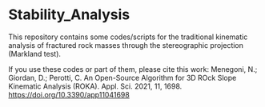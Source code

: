 # Stability_Analysis
This repository contains some codes/scripts for the traditional kinematic analysis of fractured rock masses through the stereographic projection (Markland test).

If you use these codes or part of them, please cite this work: 
Menegoni, N.; Giordan, D.; Perotti, C. An Open-Source Algorithm for 3D ROck Slope Kinematic Analysis (ROKA). Appl. Sci. 2021, 11, 1698. https://doi.org/10.3390/app11041698 
